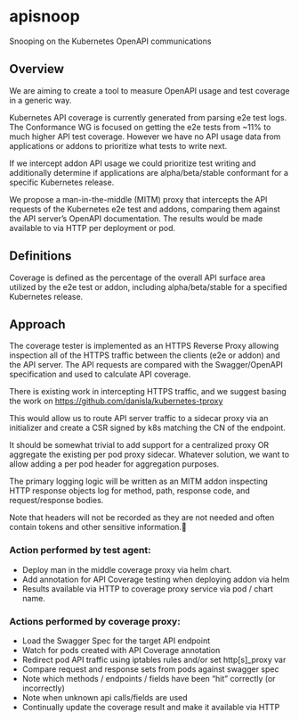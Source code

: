# apisnoop
Snooping on the Kubernetes OpenAPI communications

## Overview

We are aiming to create a tool to measure OpenAPI usage and test coverage in a generic way.

Kubernetes API coverage is currently generated from parsing e2e test logs. The Conformance WG is focused on getting the e2e tests from ~11% to much higher API test coverage. However we have no API usage data from applications or addons to prioritize what tests to write next.

If we intercept addon API usage we could prioritize test writing and additionally determine if applications are alpha/beta/stable conformant for a specific Kubernetes release.

We propose a man-in-the-middle (MITM) proxy that intercepts the API requests of the Kubernetes e2e test and addons, comparing them against the API server’s OpenAPI documentation. The results would be made available to via HTTP per deployment or pod.

## Definitions
Coverage is defined as the percentage of the overall API surface area utilized by the e2e test or addon, including alpha/beta/stable for a specified Kubernetes release.

## Approach
The coverage tester is implemented as an HTTPS Reverse Proxy allowing inspection all of the HTTPS traffic between the clients (e2e or addon) and the API server. The API requests are compared with the Swagger/OpenAPI specification and used to calculate API coverage.

There is existing work in intercepting HTTPS traffic, and we suggest basing the work on https://github.com/danisla/kubernetes-tproxy

This would allow us to route API server traffic to a sidecar proxy via an initializer and create a CSR signed by k8s matching the CN of the endpoint.

It should be somewhat trivial to add support for a centralized proxy OR aggregate the existing per pod proxy sidecar. Whatever solution, we want to allow adding a per pod header for aggregation purposes.

The primary logging logic will be written as an MITM addon inspecting HTTP response objects log for method, path, response code, and request/response bodies.

Note that headers will not be recorded as they are not needed and often contain tokens and other sensitive information.

### Action performed by test agent:

* Deploy man in the middle coverage proxy via helm chart.
* Add annotation for API Coverage testing when deploying addon via helm
* Results available via HTTP to coverage proxy service via pod / chart name.

### Actions performed by coverage proxy:

* Load the Swagger Spec for the target API endpoint
* Watch for pods created with API Coverage annotation
* Redirect pod API traffic using iptables rules and/or set http[s]_proxy var
* Compare request and response sets from pods against swagger spec
* Note which methods / endpoints / fields have been “hit” correctly (or incorrectly)
* Note when unknown api calls/fields are used
* Continually update the coverage result and make it available via HTTP
